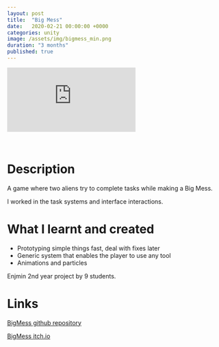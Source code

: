 ```yaml
---
layout: post
title:  "Big Mess"
date:   2020-02-21 00:00:00 +0000
categories: unity
image: /assets/img/bigmess_min.png
duration: "3 months"
published: true
---
```


<div class="video-container">
<iframe src="https://www.youtube.com/embed/A71p0ykFlC8" title="YouTube video player" frameborder="0" allow="accelerometer; autoplay; clipboard-write; encrypted-media; gyroscope; picture-in-picture" allowfullscreen></iframe>
</div>

&nbsp;

# Description

A game where two aliens try to complete tasks while making a Big Mess.

I worked in the task systems and interface interactions.


# What I learnt and created
* Prototyping simple things fast, deal with fixes later
* Generic system that enables the player to use any tool
* Animations and particles

Enjmin 2nd year project by 9 students.

# Links

[BigMess github repository](https://github.com/Bombix34/ABigMess)

[BigMess itch.io](https://big-mess.itch.io/game)